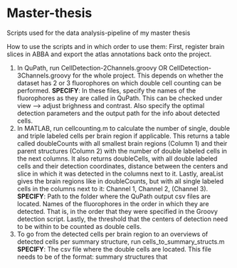 # Master-thesis
Scripts used for the data analysis-pipeline of my master thesis

How to use the scripts and in which order to use them:
First, register brain slices in ABBA and export the atlas annotations back onto the project.
1. In QuPath, run CellDetection-2Channels.groovy OR CellDetection-3Channels.groovy for the whole project. This depends on whether the dataset has 2 or 3 fluorophores on which double cell counting can be performed.
   **SPECIFY**: In these files, specify the names of the fluorophores as they are called in QuPath. This can be checked under view -->       adjust brighness and contrast. Also specify the optimal detection parameters and the output path for the info about detected cells.
2. In MATLAB, run cellcounting.m to calculate the number of single, double and triple labeled cells per brain region if applicable. This returns a table called doubleCounts with all smallest brain regions (Column 1) and their parent structures (Column 2) with the number of double labeled cells in the next columns. It also returns doubleCells, with all double labeled cells and their detection coordinates, distance between the centers and slice in which it was detected in the columns next to it. Lastly, areaList gives the brain regions like in doubleCounts, but with all single labeled cells in the columns next to it: Channel 1, Channel 2, (Channel 3).
   **SPECIFY**: Path to the folder where the QuPath output csv files are located. Names of the fluorophores in the order in which they are detected. That is, in the order that they were specified in the Groovy detection script. Lastly, the threshold that the centers of detection need to be within to be counted as double cells.
3. To go from the detected cells per brain region to an overviews of detected cells per summary structure, run cells_to_summary_structs.m
   **SPECIFY**: The csv file where the double cells are located. This file needs to be of the format: summary structures that 

